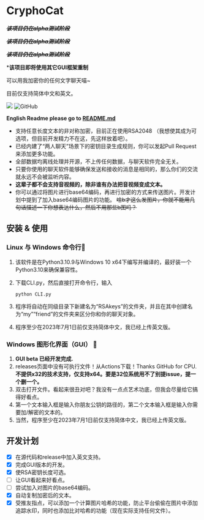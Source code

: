 # CryphoCat
~~***该项目仍在alpha测试阶段***~~

~~***该项目仍在alpha测试阶段***~~

~~***该项目仍在alpha测试阶段***~~

***该项目即将使用其它GUI框架重制**

可以用我加密你的任何文字聊天喵~

目前仅支持简体中文和英文。

![](https://img.shields.io/badge/python-v3.10-blue)
![GitHub](https://img.shields.io/github/license/caikun233/CryphoCat)

**English Readme please go to [README.md](https://github.com/caikun233/CryphoCat/blob/main/README.md)**

* 支持任意长度文本的非对称加密，目前正在使用RSA2048 （我想使其成为可选项，但目前开发精力不在这，先这样放着吧）。
* 已经内建了“两人聊天”场景下的密钥目录生成规则，你可以发起Pull Request来添加更多功能。
* 全部数据均离线处理并开源，不上传任何数据，与聊天软件完全无关。
* 只要你使用的聊天软件能够确保发送和接收的消息是相同的，那么你们的交流就永远不会被监听内容。
* **这辈子都不会支持音视频的，除非谁有办法把音视频变成文本。**
* 你可以通过将图片进行base64编码，再进行加密的方式来传送图片。开发计划中提到了加入base64编码图片的功能。 ~~啥b才这么发图片，你就不能用几句话描述一下你想表达什么，然后不用那些b图吗？~~

## 安装 & 使用

### Linux 与 Windows 命令行🔨

 1. 该软件是在Python3.10.9与Windows 10 x64下编写并编译的，最好装一个Python3.10来确保兼容性。

 2. 下载CLI.py，然后直接打开命令行，输入 

    ```shell
    python CLI.py
    ```

 3. 程序将自动在同级目录下新建名为“RSAkeys”的文件夹，并且在其中创建名为“my”“friend”的文件夹来区分你和你的聊天对象。

 4. 程序至少在2023年7月1日前仅支持简体中文，我已经上传英文版。

### Windows 图形化界面（GUI） 🔨

1. **GUI beta 已经开发完成.**
2. releases页面中没有可执行文件！从Actions下载！Thanks GitHub for CPU.**不提供x32的技术支持，仅支持x64。要是32位系统用不了别提issue，提一个删一个。**
3. 双击打开文件。看起来很丑对吧？我没有一点点艺术功底，但我会尽量给它搞得好看点。
4. 第一个文本输入框是输入你朋友公钥的路径的，第二个文本输入框是输入你需要加/解密的文本的。
5. 当然，程序至少在2023年7月1日前仅支持简体中文，我已经上传英文版。

## 开发计划

- [x] 在源代码和release中加入英文支持。
- [x] 完成GUI版本的开发。
- [x] 使RSA密钥长度可选。
- [ ] 让GUI看起来好看点。
- [ ] 尝试加入对图片的base64编码。
- [x] 自动复制加密后的文本。
- [x] 受推友指点，可以添加一个计算图片哈希的功能，防止平台偷偷在图片中添加追踪水印，同时也添加比对哈希的功能（现在实际支持任何文件）。
